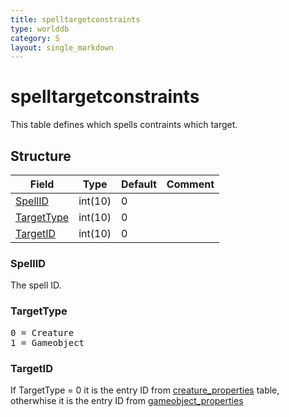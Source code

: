 ```yaml
---
title: spelltargetconstraints
type: worlddb
category: S
layout: single_markdown
---
```


# spelltargetconstraints
This table defines which spells contraints which target. 

## Structure

Field                                                                                      | Type    | Default | Comment
------------------------------------------------------------------------------------------ | ------- | ------- | -------
[SpellID](#SpellID)       | int(10) | 0       |        
[TargetType](#TargetType) | int(10) | 0       |        
[TargetID](#TargetID)     | int(10) | 0       |        

### SpellID

The spell ID.

### TargetType

<pre>
0 = Creature
1 = Gameobject
</pre>

### TargetID

If TargetType = 0 it is the entry ID from [creature_properties](/Wiki/database/world/creature_properties/ "Creature properties") table, otherwhise it is the entry ID from [gameobject_properties](/Wiki/database/world/gameobject_properties/ "Gameobject properties")